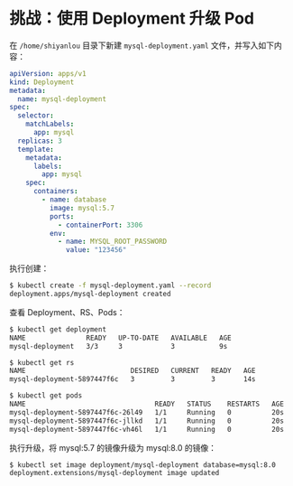 # 挑战：使用 Deployment 升级 Pod

在 `/home/shiyanlou` 目录下新建 `mysql-deployment.yaml` 文件，并写入如下内容：

```yaml
apiVersion: apps/v1
kind: Deployment
metadata:
  name: mysql-deployment
spec:
  selector:
    matchLabels:
      app: mysql
  replicas: 3
  template:
    metadata:
      labels:
        app: mysql
    spec:
      containers:
        - name: database
          image: mysql:5.7
          ports:
            - containerPort: 3306
          env:
            - name: MYSQL_ROOT_PASSWORD
              value: "123456"
```

执行创建：

```bash
$ kubectl create -f mysql-deployment.yaml --record
deployment.apps/mysql-deployment created
```

查看 Deployment、RS、Pods：

```bash
$ kubectl get deployment
NAME               READY   UP-TO-DATE   AVAILABLE   AGE
mysql-deployment   3/3     3            3           9s

$ kubectl get rs
NAME                          DESIRED   CURRENT   READY   AGE
mysql-deployment-5897447f6c   3         3         3       14s

$ kubectl get pods
NAME                                READY   STATUS    RESTARTS   AGE
mysql-deployment-5897447f6c-26l49   1/1     Running   0          20s
mysql-deployment-5897447f6c-jllkd   1/1     Running   0          20s
mysql-deployment-5897447f6c-vh46l   1/1     Running   0          20s
```

执行升级，将 mysql:5.7 的镜像升级为 mysql:8.0 的镜像：

```bash
$ kubectl set image deployment/mysql-deployment database=mysql:8.0
deployment.extensions/mysql-deployment image updated
```
